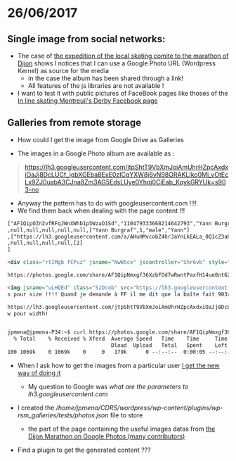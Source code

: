 # 26/06/2017

## Single image from social networks:

* The case of [the expedition of the local skating comite to the marathon of Dijon](http://rollersports93.fr/semi-et-marathon-de-dijon/) shows I notices that I can use a Google Photo URL (Wordpress Kernel) as source for the media
  * in the case the album has been shared through a link!
  * All features of the js libraries are not available !
* I want to test it with public pictures of FaceBook pages like thoses of the [In line skating Montreuil's Derby Facebook page](https://www.facebook.com/RSMontreuilDerby/)

## Galleries from remote storage

* How could I get the image from Google Drive as Galleries


* The images in a Google Photo album are available as :
> https://lh3.googleusercontent.com/jtpShtT9VbXmJoiAmUhrHZpcAxdxiOaJj8DcLUCf_jqbXGEba8ExE0zICqYXW8j6vN98ORAKLIko0Mi_vOtEcLx9ZJ0uabA3CJna8Zm3AG5EdsLUye0Yhqj0CiEab_KqykGRYUk=s903-no

* Anyway the pattern has to do with googleusercontent.com !!!!
* We find them back when dealing with the page content !!!


``` html
["AF1QipOZn2vfRFqJWnXWhb1p5WzaO1Sd","110479333668214642793","Yann Burgraf","https://lh3.googleusercontent.com/9sI1bkmDW1AmtO3PbCEXxY2hJPizgijemA5anVFqwYPL_4kfakj09NgdQPecyUGMuviSne_XLzug4xyg5SRzim8UKG6jWE9aP6IpEA",null,["AF1QipOZn2vfRFqJWnXWhb1p5WzaO1Sd","110479333668214642793"]
,null,null,null,null,null,["Yann Burgraf",1,"male","Yann"]
,["https://lh3.googleusercontent.com/a/AHuHMvcobZ4hrJaYnLkEALa_0Q1cZ3ahYEt4pmWpMss"]
,null,null,null,null,[2]
]

<div class="rtIMgb fCPuz" jsname="NwW5ce" jscontroller="Shr6vb" style="width: 337px; height: 338px; transition: none 0s ease 0s ; transform: translate3d(0px, 0px, 0px);" jslog="6959; track:click; 8:AF1QipNpBpn54e4uzNqTV5UhDkhtecOznBMPih1GHWSG"><a class="p137Zd" tabindex="0" jsaction="click:eQuaEb;focus:AHmuwe; blur:O22p3e;" style="" aria-label="Photo - Square - Jun 11, 2017, 7:53:09 AM" href="./share/AF1QipNmxgf36XzbFOd7wRwntPaxfH14ue8nt62xx98fe8RRvIE2dHsObwxMwb6nGs60Cw/photo/AF1QipNpBpn54e4uzNqTV5UhDkhtecOznBMPih1GHWSG?key=ZFhBTGpVM045WWJ3T2ZMTWMxQW82TkgxdkxhUVZ3"><div class="RY3tic" style="opacity: 1; background-image: url(&quot;https://lh3.googleusercontent.com/jtpShtT9VbXmJoiAmUhrHZpcAxdxiOaJj8DcLUCf_jqbXGEba8ExE0zICqYXW8j6vN98ORAKLIko0Mi_vOtEcLx9ZJ0uabA3CJna8Zm3AG5EdsLUye0Yhqj0CiEab_KqykGRYUk=w337-h338-no&quot;), url(&quot;https://lh3.googleusercontent.com/jtpShtT9VbXmJoiAmUhrHZpcAxdxiOaJj8DcLUCf_jqbXGEba8ExE0zICqYXW8j6vN98ORAKLIko0Mi_vOtEcLx9ZJ0uabA3CJna8Zm3AG5EdsLUye0Yhqj0CiEab_KqykGRYUk=s357-no&quot;);" data-latest-bg="https://lh3.googleusercontent.com/jtpShtT9VbXmJoiAmUhrHZpcAxdxiOaJj8DcLUCf_jqbXGEba8ExE0zICqYXW8j6vN98ORAKLIko0Mi_vOtEcLx9ZJ0uabA3CJna8Zm3AG5EdsLUye0Yhqj0CiEab_KqykGRYUk=w337-h338-no"><div class="eGiHwc" aria-hidden="true"></div><div class="KYCEmd" aria-hidden="true"></div></div></a><div class="RmSd1b" aria-hidden="true"></div><div class="Tee6gf"></div><div class="I6u9xf" jsaction="click:nm7eWc;OhrpU:s7Dew;dnxDue:USNIde;"></div><div class="GzIbP"><div class="P8pGvd"><svg width="24px" height="24px" class="JUQOtc ZlFhfc" viewBox="0 0 24 24"><path d="M12,2C6.5,2,2,6.5,2,12s4.5,10,10,10c5.5,0,10-4.5,10-10S17.5,2,12,2z M10,16.5v-9l6,4.5L10,16.5z"></path></svg><div class="KhS5De"></div><svg width="24px" height="24px" class="JUQOtc U7j2r" viewBox="0 0 24 24"><path d="M19,9l1.2-2.8L23,5l-2.8-1.2L19,1l-1.2,2.8L15,5l2.8,1.2L19,9z M11.5,9.5L9,4L6.5,9.5L1,12l5.5,2.5L9,20l2.5-5.5L17,12 L11.5,9.5z M19,15l-1.2,2.7L15,19l2.8,1.2L19,23l1.2-2.8L23,19l-2.8-1.2L19,15z"></path></svg><svg width="24px" height="24px" class="JUQOtc W4f4Cd" viewBox="0 0 24 24"><path d="M18 4l2 4h-3l-2-4h-2l2 4h-3l-2-4h-2l2 4h-3l-2-4h-1c-1.1 0-1.99.9-1.99 2l-.01 12c0 1.1.9 2 2 2h16c1.1 0 2-.9 2-2v-14h-4z"></path></svg></div><div class="bmpxFe"></div></div><div class="qjYJaf" jsaction="click:lSY7nd;" tabindex="0" role="button" title="Remove" aria-label="Remove"><svg width="24px" height="24px" class="JUQOtc" viewBox="-1987 1989 24 24"><radialGradient id="a" cx="-12127.5605" cy="1079.6665" r=".066" gradientTransform="translate(2019285.5 -177942.453) scale(166.6667)" gradientUnits="userSpaceOnUse"><stop offset=".8316" stop-color="#010101"></stop><stop offset="1" stop-color="#010101" stop-opacity="0"></stop></radialGradient><circle opacity=".26" fill="url(#a)" cx="-1975" cy="2002" r="11"></circle><circle opacity=".12" cx="-1975" cy="2001" r="11"></circle><path fill="none" d="M-1987 1989h24v24h-24z"></path><circle fill="#757575" cx="-1975" cy="2001.2" r="8.3"></circle><path fill="#FFF" d="M-1975 1991c-5.5 0-10 4.5-10 10s4.5 10 10 10 10-4.5 10-10-4.5-10-10-10zm5 13.6l-1.4 1.4-3.6-3.6-3.6 3.6-1.4-1.4 3.6-3.6-3.6-3.6 1.4-1.4 3.6 3.6 3.6-3.6 1.4 1.4-3.6 3.6 3.6 3.6z"></path></svg></div></div>

https://photos.google.com/share/AF1QipNmxgf36XzbFOd7wRwntPaxfH14ue8nt62xx98fe8RRvIE2dHsObwxMwb6nGs60Cw/photo/AF1QipNpBpn54e4uzNqTV5UhDkhtecOznBMPih1GHWSG?key=ZFhBTGpVM045WWJ3T2ZMTWMxQW82TkgxdkxhUVZ3

<img jsname="uLHQEd" class="SzDcob" src="https://lh3.googleusercontent.com/jtpShtT9VbXmJoiAmUhrHZpcAxdxiOaJj8DcLUCf_jqbXGEba8ExE0zICqYXW8j6vN98ORAKLIko0Mi_vOtEcLx9ZJ0uabA3CJna8Zm3AG5EdsLUye0Yhqj0CiEab_KqykGRYUk=s903-no" style="transform: translate3d(0px, 0px, 0px) rotate(0deg);" aria-label="Photo - Square - Jun 11, 2017, 7:53:09 AM" width="903" height="903">
s pour size !!!! Quand je demande à FF il me dit que la boîte fait 903x903 !!!!

https://lh3.googleusercontent.com/jtpShtT9VbXmJoiAmUhrHZpcAxdxiOaJj8DcLUCf_jqbXGEba8ExE0zICqYXW8j6vN98ORAKLIko0Mi_vOtEcLx9ZJ0uabA3CJna8Zm3AG5EdsLUye0Yhqj0CiEab_KqykGRYUk=w337-h338-no
w pour width!


jpmena@jpmena-P34:~$ curl https://photos.google.com/share/AF1QipNmxgf36XzbFOd7wRwntPaxfH14ue8nt62xx98fe8RRvIE2dHsObwxMwb6nGs60Cw?key=ZFhBTGpVM045WWJ3T2ZMTWMxQW82TkgxdkxhUVZ3 -o ~/CONSULTANT/googlealbum.html
  % Total    % Received % Xferd  Average Speed   Time    Time     Time  Current
                                 Dload  Upload   Total   Spent    Left  Speed
100 1069k    0 1069k    0     0   179k      0 --:--:--  0:00:05 --:--:--  219k

```

* When I ask how to get the images from a particular user [I get the new way of doing it](https://stackoverflow.com/questions/9128700/getting-google-profile-picture-url-with-user-id)
  * My question to Google was _what are the parameters to lh3.googleusercontent.com_

* I created the _/home/jpmena/CDRS/wordpress/wp-content/plugins/wp-rsm_galleries/tests/photos.json_ file to store
  * the part of the page containing the useful images datas from [the Dijon Marathon on Google Photos (many contributors)](/home/jpmena/CDRS/wordpress/wp-content/plugins/wp-rsm_galleries/tests/photos.json)

* Find a plugin to get the generated content ???
